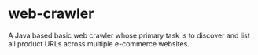 # web-crawler
A Java based basic web crawler whose primary task is to discover and list all product URLs across multiple e-commerce websites.
